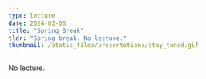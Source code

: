 ```yaml
---
type: lecture
date: 2024-03-06
title: "Spring Break"
tldr: "Spring break. No lecture."
thumbnail: /static_files/presentations/stay_tuned.gif
---
```

No lecture.